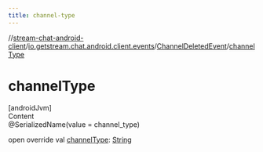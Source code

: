 ```yaml
---
title: channel-type
---
```

//[stream-chat-android-client](../../../index.md)/[io.getstream.chat.android.client.events](../index.md)/[ChannelDeletedEvent](index.md)/[channelType](channelType.md)



# channelType  
[androidJvm]  
Content  
@SerializedName(value = channel_type)  
  
open override val [channelType](channelType.md): [String](https://kotlinlang.org/api/latest/jvm/stdlib/kotlin/-string/index.html)  



